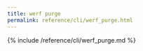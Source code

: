 ```yaml
---
title: werf purge
permalink: reference/cli/werf_purge.html
---
```


{% include /reference/cli/werf_purge.md %}

